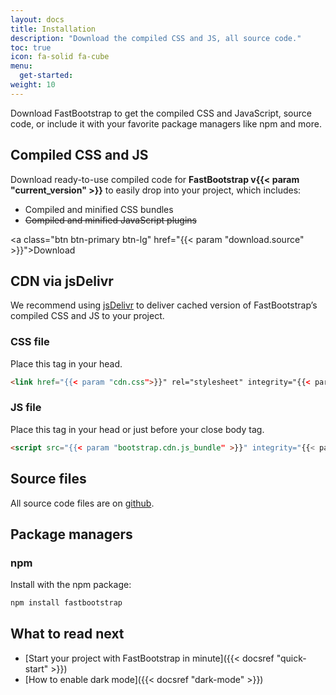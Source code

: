 ```yaml
---
layout: docs
title: Installation
description: "Download the compiled CSS and JS, all source code."
toc: true
icon: fa-solid fa-cube
menu:
  get-started:
weight: 10
---
```


Download FastBootstrap to get the compiled CSS and JavaScript, source code, or include it with your favorite package managers like npm and more.

## Compiled CSS and JS

Download ready-to-use compiled code for **FastBootstrap v{{< param "current_version" >}}** to easily drop into your project, which includes:

- Compiled and minified CSS bundles
- <del>Compiled and minified JavaScript plugins</del>

<a class="btn btn-primary btn-lg" href="{{< param "download.source" >}}">Download</a>

## CDN via jsDelivr

We recommend using [jsDelivr](https://www.jsdelivr.com/) to deliver cached version of FastBootstrap’s compiled CSS and JS to your project.

### CSS file

Place this tag in your head.

```html
<link href="{{< param "cdn.css">}}" rel="stylesheet" integrity="{{< param "cdn.css_hash">}}" crossorigin="anonymous">
```

### JS file

Place this tag in your head or just before your close body tag.

```html
<script src="{{< param "bootstrap.cdn.js_bundle" >}}" integrity="{{< param "bootstrap.cdn.js_bundle_hash" >}}" crossorigin="anonymous"></script>
```

## Source files

All source code files are on [github](https://github.com/fastbootstrap/atlassian-design-for-bootstrap). 


## Package managers 

### npm  

Install with the npm package:

```bash 
npm install fastbootstrap
```

## What to read next

- [Start your project with FastBootstrap in minute]({{< docsref "quick-start" >}})
- [How to enable dark mode]({{< docsref "dark-mode" >}})
